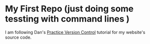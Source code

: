 # My First Repo (just doing some tessting with command lines )

I am following Dan's [Practice Version Control](https://dgilleland.github.io/CPSC-1520/tutorials/0011/) tutorial for my website's source code.